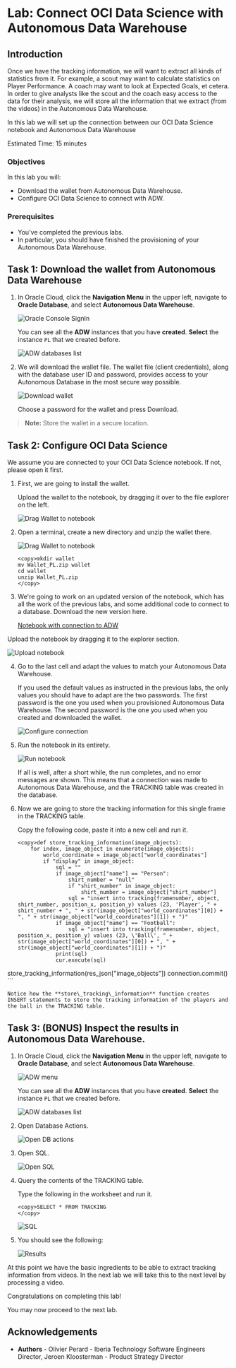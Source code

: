 # Lab: Connect OCI Data Science with Autonomous Data Warehouse

## Introduction

Once we have the tracking information, we will want to extract all kinds of statistics from it. For example, a scout may want to calculate statistics on Player Performance. A coach may want to look at Expected Goals, et cetera. In order to give analysts like the scout and the coach easy access to the data for their analysis, we will store all the information that we extract (from the videos) in the Autonomous Data Warehouse. 

In this lab we will set up the connection between our OCI Data Science notebook and Autonomous Data Warehouse

Estimated Time: 15 minutes

### Objectives

In this lab you will:
* Download the wallet from Autonomous Data Warehouse.
* Configure OCI Data Science to connect with ADW.

### Prerequisites
* You've completed the previous labs.
* In particular, you should have finished the provisioning of your Autonomous Data Warehouse.

## Task 1: Download the wallet from Autonomous Data Warehouse

1. In Oracle Cloud, click the **Navigation Menu** in the upper left, navigate to **Oracle Database**, and select **Autonomous Data Warehouse**.

	![Oracle Console SignIn](images/adw-menu.png)

    You can see all the **ADW** instances that you have **created**.
    **Select** the instance `PL` that we created before.

    ![ADW databases list](images/select-adw2.png)

2. We will download the wallet file. The wallet file (client credentials), along with the database user ID and password, provides access to your Autonomous Database in the most secure way possible.

    ![Download wallet](images/download-wallet.png)

    Choose a password for the wallet and press Download.

> **Note:** Store the wallet in a secure location. 

## Task 2: Configure OCI Data Science

We assume you are connected to your OCI Data Science notebook. If not, please open it first.

1. First, we are going to install the wallet. 

   Upload the wallet to the notebook, by dragging it over to the file explorer on the left.

   ![Drag Wallet to notebook](images/drag-wallet.png)

2. Open a terminal, create a new directory and unzip the wallet there.

   ![Drag Wallet to notebook](images/open-terminal.png)

    ```
    <copy>mkdir wallet
    mv Wallet_PL.zip wallet
    cd wallet
    unzip Wallet_PL.zip
    </copy>
    ```

<!--
3. Also, install the Python library "oracledb" to connect with an Oracle database.

    ```
    <copy>pip install oracledb --upgrade
    </copy>
    ```

   ![Install oracledb](images/install-oracledb.png)
-->

3. We're going to work on an updated version of the notebook, which has all the work of the previous labs, and some additional code to connect to a database. Download the new version here.

   [Notebook with connection to ADW](./files/connect_to_adw_starting_point.ipynb)

  Upload the notebook by dragging it to the explorer section.

   ![Upload notebook](images/upload-notebook.png)

4. Go to the last cell and adapt the values to match your Autonomous Data Warehouse.

   If you used the default values as instructed in the previous labs, the only values you should have to adapt are the two passwords. The first password is the one you used when you provisioned Autonomous Data Warehouse. The second password is the one you used when you created and downloaded the wallet.

   ![Configure connection](images/configure-connection.png)

5. Run the notebook in its entirety.

   ![Run notebook](images/run-entire-notebook.png)

   If all is well, after a short while, the run completes, and no error messages are shown. This means that a connection was made to Autonomous Data Warehouse, and the TRACKING table was created in the database.

6. Now we are going to store the tracking information for this single frame in the TRACKING table.

   Copy the following code, paste it into a new cell and run it.

    ```
    <copy>def store_tracking_information(image_objects):
        for index, image_object in enumerate(image_objects):
            world_coordinate = image_object["world_coordinates"]
            if "display" in image_object:
                sql = ""
                if image_object["name"] == "Person":
                    shirt_number = "null"
                    if "shirt_number" in image_object:
                        shirt_number = image_object["shirt_number"]
                    sql = "insert into tracking(framenumber, object, shirt_number, position_x, position_y) values (23, 'Player', " + shirt_number + ", " + str(image_object["world_coordinates"][0]) + ", " + str(image_object["world_coordinates"][1]) + ")"
                if image_object["name"] == "Football":
                    sql = "insert into tracking(framenumber, object, position_x, position_y) values (23, \'Ball\', " + str(image_object["world_coordinates"][0]) + ", " + str(image_object["world_coordinates"][1]) + ")"
                print(sql)
                cur.execute(sql)
store_tracking_information(res_json["image_objects"])
connection.commit()
    </copy>
    ```

    Notice how the **store\_tracking\_information** function creates INSERT statements to store the tracking information of the players and the ball in the TRACKING table.

## Task 3: (BONUS) Inspect the results in Autonomous Data Warehouse.

1. In Oracle Cloud, click the **Navigation Menu** in the upper left, navigate to **Oracle Database**, and select **Autonomous Data Warehouse**.

	![ADW menu](images/adw-menu.png)

    You can see all the **ADW** instances that you have **created**.
    **Select** the instance `PL` that we created before.

    ![ADW databases list](images/select-adw2.png)

2. Open Database Actions.

    ![Open DB actions](images/open-db-actions.png)

3. Open SQL.

    ![Open SQL](images/open-sql.png)

4. Query the contents of the TRACKING table.

   Type the following in the worksheet and run it.
   
    ```
    <copy>SELECT * FROM TRACKING 
    </copy>
    ```

    ![SQL](images/select.png)

5. You should see the following:

    ![Results](images/query-result.png)

At this point we have the basic ingredients to be able to extract tracking information from videos. In the next lab we will take this to the next level by processing a video.

Congratulations on completing this lab!

You may now proceed to the next lab.

## Acknowledgements
* **Authors** - Olivier Perard - Iberia Technology Software Engineers Director, Jeroen Kloosterman - Product Strategy Director
